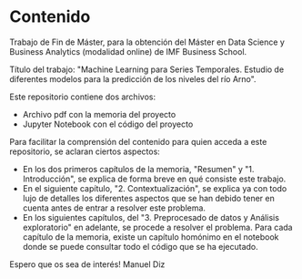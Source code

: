 # Contenido

Trabajo de Fin de Máster, para la obtención del Máster en Data Science y Business Analytics (modalidad online) de IMF Business School.

Título del trabajo: "Machine Learning para Series Temporales. Estudio de diferentes modelos para la predicción de los niveles del río Arno".

Este repositorio contiene dos archivos:
- Archivo pdf con la memoria del proyecto
- Jupyter Notebook con el código del proyecto

Para facilitar la comprensión del contenido para quien acceda a este repositorio, se aclaran ciertos aspectos:
- En los dos primeros capítulos de la memoria, "Resumen" y "1. Introducción", se explica de forma breve en qué consiste este trabajo.
- En el siguiente capítulo, "2. Contextualización", se explica ya con todo lujo de detalles los diferentes aspectos que se han debido tener en cuenta antes de entrar a resolver este problema.
- En los siguientes capítulos, del "3. Preprocesado de datos y Análisis exploratorio" en adelante, se procede a resolver el problema. Para cada capítulo de la memoria, existe un capítulo homónimo en el notebook donde se puede consultar todo el código que se ha ejecutado.

Espero que os sea de interés!
Manuel Diz
